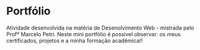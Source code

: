 # Portfólio

Atividade desenvolvida na matéria de Desenolvimento Web - mistrada pelo Profº Marcelo Petri.
Neste mini portfólio é possível observar: os meus certificados, projetos e a minha formação acadêmica!!
